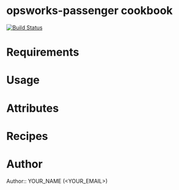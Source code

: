 # opsworks-passenger cookbook

[![Build Status](https://travis-ci.org/sportngin-cookbooks/opsworks-passenger.svg?branch=master)](https://travis-ci.org/sportngin-cookbooks/opsworks-passenger)

# Requirements

# Usage

# Attributes

# Recipes

# Author

Author:: YOUR_NAME (<YOUR_EMAIL>)
